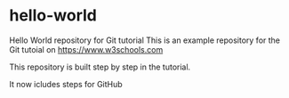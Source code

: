 # hello-world
Hello World repository for Git tutorial
This is an example repository for the Git tutoial on https://www.w3schools.com

This repository is built step by step in the tutorial.

It now icludes steps for GitHub
